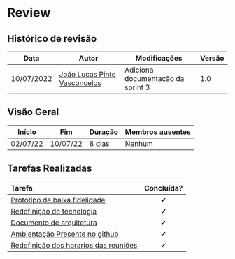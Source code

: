 # Review

## Histórico de revisão

| Data       | Autor                                        | Modificações                      | Versão |
| ---------- | -------------------------------------------- | --------------------------------- | ------ |
| 10/07/2022 | [João Lucas Pinto Vasconcelos](https://github.com/HacKairos) | Adiciona documentação da sprint 3 | 1.0    |

## Visão Geral

Início | Fim | Duração | Membros ausentes
 ------ | --- | ------- | --------
 02/07/22 | 10/07/22 | 8 dias | Nenhum

## Tarefas Realizadas

| Tarefa | Concluída? |
| :------ | :--------: |
| [Prototipo de baixa fidelidade](https://github.com/fga-eps-mds/Cebraspe-Tracker/issues/12) | ✔ |
| [Redefinição de tecnologia](https://github.com/fga-eps-mds/Cebraspe-Tracker/issues/13) | ✔ |
| [Documento de arquitetura](https://github.com/fga-eps-mds/Cebraspe-Tracker/issues/14) | ✔ |
| [Ambientação Presente no github](https://github.com/fga-eps-mds/Cebraspe-Tracker/issues/15) | ✔ |
| [Redefinição dos horarios das reuniões](https://github.com/fga-eps-mds/Cebraspe-Tracker/issues/16) | ✔ |
